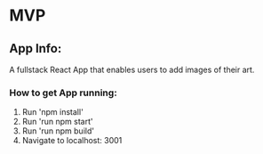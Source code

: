 # MVP

## App Info:

A fullstack React App that enables users to add images of their art.

### How to get App running:

1) Run 'npm install'
2) Run 'run npm start'
3) Run 'run npm build'
4) Navigate to localhost: 3001
